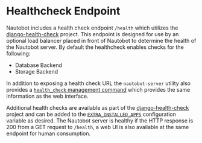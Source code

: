 # Healthcheck Endpoint

Nautobot includes a health check endpoint `/health` which utilizes the [django-health-check](https://github.com/KristianOellegaard/django-health-check) project.  This endpoint is designed for use by an optional load balancer placed in front of Nautobot to determine the health of the Nautobot server.  By default the healthcheck enables checks for the following:

* Database Backend
* Storage Backend

In addition to exposing a health check URL the `nautobot-server` utility also provides a [`health_check` management command](../administration/nautobot-server.md#health_check) which provides the same information as the web interface.

Additional health checks are available as part of the [django-health-check](https://github.com/KristianOellegaard/django-health-check) project and can be added to the [`EXTRA_INSTALLED_APPS`](../configuration/optional-settings.md#extra-applications) configuration variable as desired.  The Nautobot server is healthy if the HTTP response is 200 from a GET request to `/health`, a web UI is also available at the same endpoint for human consumption.
